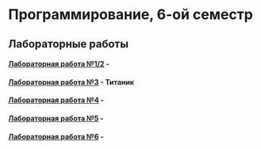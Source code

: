 # Программирование, 6-ой семестр
## Лабораторные работы
#### <a href = https://github.com/SArtemS/Lab6_1> Лабораторная работа №1/2</a> - 

#### <a href = https://github.com/SArtemS/Lab6_3> Лабораторная работа №3</a> - Титаник

#### <a href = https://github.com/SArtemS/Lab6_4> Лабораторная работа №4</a> - 

#### <a href = https://github.com/SArtemS/Lab6_5> Лабораторная работа №5</a> -

#### <a href = https://github.com/SArtemS/Lab6_6> Лабораторная работа №6</a> - 

